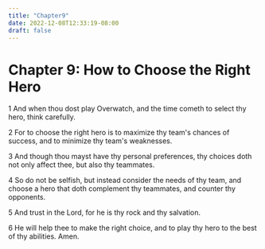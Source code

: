 ```yaml
---
title: "Chapter9"
date: 2022-12-08T12:33:19-08:00
draft: false
---
```


# Chapter 9: How to Choose the Right Hero

1 And when thou dost play Overwatch, and the time cometh to select thy hero, think carefully.

2 For to choose the right hero is to maximize thy team's chances of success, and to minimize thy team's weaknesses.

3 And though thou mayst have thy personal preferences, thy choices doth not only affect thee, but also thy teammates.

4 So do not be selfish, but instead consider the needs of thy team, and choose a hero that doth complement thy teammates, and counter thy opponents.

5 And trust in the Lord, for he is thy rock and thy salvation.

6 He will help thee to make the right choice, and to play thy hero to the best of thy abilities. Amen.
